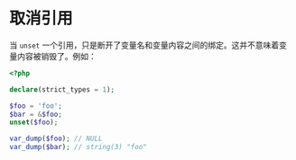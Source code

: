 # 取消引用

当 `unset` 一个引用，只是断开了变量名和变量内容之间的绑定。这并不意味着变量内容被销毁了。例如：

```php
<?php

declare(strict_types = 1);

$foo = 'foo';
$bar = &$foo;
unset($foo);

var_dump($foo); // NULL
var_dump($bar); // string(3) "foo"

```

